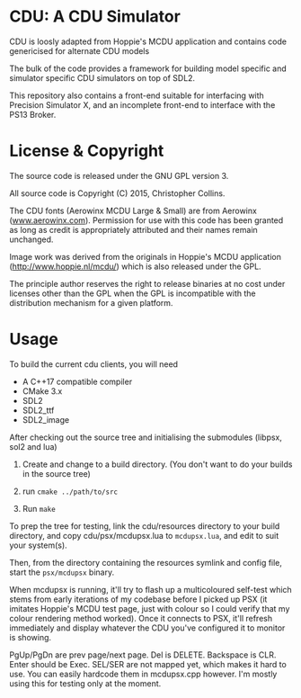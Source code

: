 # CDU: A CDU Simulator

CDU is loosly adapted from Hoppie's MCDU application and contains code 
genericised for alternate CDU models

The bulk of the code provides a framework for building model specific and
simulator specific CDU simulators on top of SDL2.

This repository also contains a front-end suitable for interfacing with
Precision Simulator X, and an incomplete front-end to interface with the
PS13 Broker.

# License & Copyright

The source code is released under the GNU GPL version 3.

All source code is Copyright (C) 2015, Christopher Collins.

The CDU fonts (Aerowinx MCDU Large & Small) are from Aerowinx
(www.aerowinx.com).  Permission for use with this code has been granted
as long as credit is appropriately attributed and their names remain
unchanged.

Image work was derived from the originals in Hoppie's MCDU application
(http://www.hoppie.nl/mcdu/) which is also released under the GPL.

The principle author reserves the right to release binaries at no cost
under licenses other than the GPL when the GPL is incompatible with the 
distribution mechanism for a given platform.

# Usage

To build the current cdu clients, you will need

* A C++17 compatible compiler
* CMake 3.x
* SDL2
* SDL2_ttf
* SDL2_image

After checking out the source tree and initialising the submodules (libpsx, sol2 and lua)

1. Create and change to a build directory.  (You don't want to do your builds in the source tree)

1. run `cmake ../path/to/src`

1. Run `make`

To prep the tree for testing, link the cdu/resources directory to your build directory, and copy cdu/psx/mcdupsx.lua to `mcdupsx.lua`, and edit to suit your system(s).

Then, from the directory containing the resources symlink and config file, start the `psx/mcdupsx` binary.

When mcdupsx is running, it'll try to flash up a multicoloured self-test which stems from early iterations of my codebase before I picked up PSX (it imitates Hoppie's MCDU test page, just with colour so I could verify that my colour rendering method worked).  Once it connects to PSX, it'll refresh immediately and display whatever the CDU you've configured it to monitor is showing.

PgUp/PgDn are prev page/next page.  Del is DELETE.  Backspace is CLR.  Enter should be Exec.  SEL/SER are not mapped yet, which makes it hard to use.  You can easily hardcode them in mcdupsx.cpp however.  I'm mostly using this for testing only at the moment.